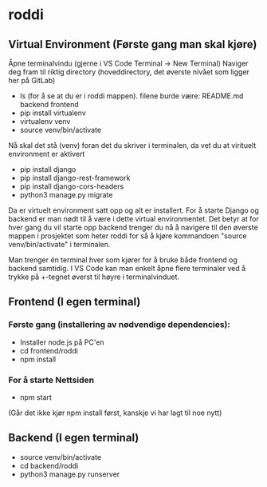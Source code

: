 # roddi

## Virtual Environment (Første gang man skal kjøre)
Åpne terminalvindu (gjerne i VS Code Terminal -> New Terminal)
Naviger deg fram til riktig directory (hoveddirectory, det øverste nivået som ligger her på GitLab)
- ls (for å se at du er i roddi mappen). filene burde være:  README.md       backend         frontend
- pip install virtualenv
- virtualenv venv
- source venv/bin/activate

Nå skal det stå (venv) foran det du skriver i terminalen, da vet du at virituelt environment er aktivert
- pip install django
- pip install django-rest-framework
- pip install django-cors-headers
- python3 manage.py migrate

Da er virtuelt environment satt opp og alt er installert. For å starte Django og backend er man nødt til å være i dette virtual environmentet.
Det betyr at for hver gang du vil starte opp backend trenger du nå å navigere til den øverste mappen i prosjektet som heter roddi for så å kjøre kommandoen "source venv/bin/activate" i terminalen.

Man trenger én terminal hver som kjører for å bruke både frontend og backend samtidig. I VS Code kan man enkelt åpne flere terminaler ved å trykke på +-tegnet øverst til høyre i terminalvinduet.

## Frontend (I egen terminal)

### Første gang (installering av nødvendige dependencies):
- Installer node.js på PC'en
- cd frontend/roddi
- npm install

### For å starte Nettsiden
- npm start

(Går det ikke kjør npm install først, kanskje vi har lagt til noe nytt)

## Backend (I egen terminal)

- source venv/bin/activate
- cd backend/roddi
- python3 manage.py runserver 

